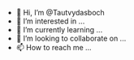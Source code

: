 - 👋 Hi, I’m @Tautvydasboch
- 👀 I’m interested in ...
- 🌱 I’m currently learning ...
- 💞️ I’m looking to collaborate on ...
- 📫 How to reach me ...

<!---
Tautvydasboch/Tautvydasboch is a ✨ special ✨ repository because its `README.md` (this file) appears on your GitHub profile.
You can click the Preview link to take a look at your changes.
--->
